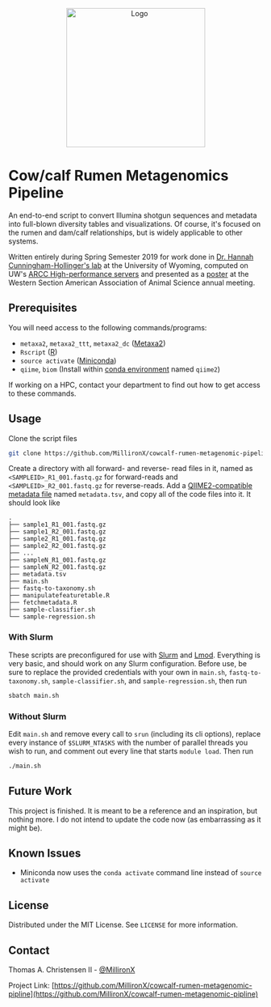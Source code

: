   <p align="center">
    <img src="https://www.angus.org/Media/pages/ClipArt/graphics/cow_sniff_calf.gif" alt="Logo" width="275">
  </p>

# Cow/calf Rumen Metagenomics Pipeline

An end-to-end script to convert Illumina shotgun sequences and metadata into
full-blown diversity tables and visualizations. Of course, it's focused on the
rumen and dam/calf relationships, but is widely applicable to other systems.

Written entirely during Spring Semester 2019 for work done in [Dr. Hannah
Cunningham-Hollinger's lab][hollinger-lab] at the University of Wyoming,
computed on UW's [ARCC High-performance servers][arcc-servers] and presented as
a [poster] at the Western Section American Association of Animal Science annual
meeting.

## Prerequisites

You will need access to the following commands/programs:

- `metaxa2`, `metaxa2_ttt`, `metaxa2_dc` ([Metaxa2])
- `Rscript` ([R])
- `source activate` ([Miniconda])
- `qiime`, `biom` (Install within [conda environment] named `qiime2`)

If working on a HPC, contact your department to find out how to get access to
these commands.

## Usage

Clone the script files

```bash
git clone https://github.com/MillironX/cowcalf-rumen-metagenomic-pipeline.git
```

Create a directory with all forward- and reverse- read files in it, named as
`<SAMPLEID>_R1_001.fastq.gz` for forward-reads and `<SAMPLEID>_R2_001.fastq.gz`
for reverse-reads. Add a [QIIME2-compatible metadata file][qiime2-metadata]
named `metadata.tsv`, and copy all of the code files into it. It should look
like

```plaintext
.
├── sample1_R1_001.fastq.gz
├── sample1_R2_001.fastq.gz
├── sample2_R1_001.fastq.gz
├── sample2_R2_001.fastq.gz
├── ...
├── sampleN_R1_001.fastq.gz
├── sampleN_R2_001.fastq.gz
├── metadata.tsv
├── main.sh
├── fastq-to-taxonomy.sh
├── manipulatefeaturetable.R
├── fetchmetadata.R
├── sample-classifier.sh
└── sample-regression.sh
```

### With Slurm

These scripts are preconfigured for use with [Slurm] and [Lmod]. Everything is
very basic, and should work on any Slurm configuration. Before use, be sure to
replace the provided credentials with your own in `main.sh`,
`fastq-to-taxonomy.sh`, `sample-classifier.sh`, and `sample-regression.sh`, then
run

```bash
sbatch main.sh
```

### Without Slurm

Edit `main.sh` and remove every call to `srun` (including its cli options),
replace every instance of `$SLURM_NTASKS` with the number of parallel threads
you wish to run, and comment out every line that starts `module load`. Then run

```bash
./main.sh
```

## Future Work

This project is finished. It is meant to be a reference and an inspiration, but
nothing more. I do not intend to update the code now (as embarrassing as it
might be).

## Known Issues

- Miniconda now uses the `conda activate` command line instead of `source
  activate`

## License

Distributed under the MIT License. See `LICENSE` for more information.

## Contact

Thomas A. Christensen II - [@MillironX](https://gab.com/MillironX)

Project Link:
[https://github.com/MillironX/cowcalf-rumen-metagenomic-pipline](https://github.com/MillironX/cowcalf-rumen-metagenomic-pipline)

[hollinger-lab]: https://www.uwyo.edu/anisci/personnel-directory/wyoming-faculty-and-staff/hannah-cunningham-hollinger/index.html
[poster]: https://millironx.com/Academia#metagenomics
[arcc-servers]: https://www.uwyo.edu/arcc/
[slurm]: https://slurm.schedmd.com/overview.html
[qiime2-metadata]: https://docs.qiime2.org/2019.4/tutorials/metadata/
[R]: https://www.r-project.org/
[metaxa2]: https://microbiology.se/software/metaxa2/
[Miniconda]: https://conda.io/en/master/miniconda.html
[conda environment]: https://docs.qiime2.org/2019.4/install/native/#install-qiime-2-within-a-conda-environment
[Lmod]: https://lmod.readthedocs.io/en/latest/index.html
